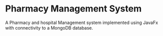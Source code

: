 # Pharmacy Management System 
A Pharmacy and hospital Management system implemented using JavaFx
with connectivity to a MongoDB database.
